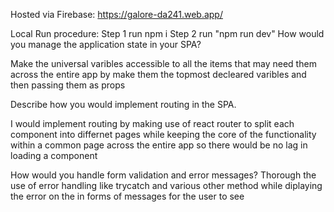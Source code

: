 Hosted via Firebase: https://galore-da241.web.app/

Local Run procedure:
Step 1 run npm i
Step 2 run "npm run dev"
How would you manage the application state in your SPA?

Make the universal varibles accessible to all the items that may need them across the entire app by make them the topmost decleared varibles and then passing them as props

Describe how you would implement routing in the SPA.

I would implement routing by making use of react router to split each component into differnet pages while keeping the core of the functionality within a common page across the entire app so there would be no lag in loading a component 

How would you handle form validation and error messages?
Thorough the use of error handling like trycatch and various other method while diplaying the error on the in forms of messages for the user to see
